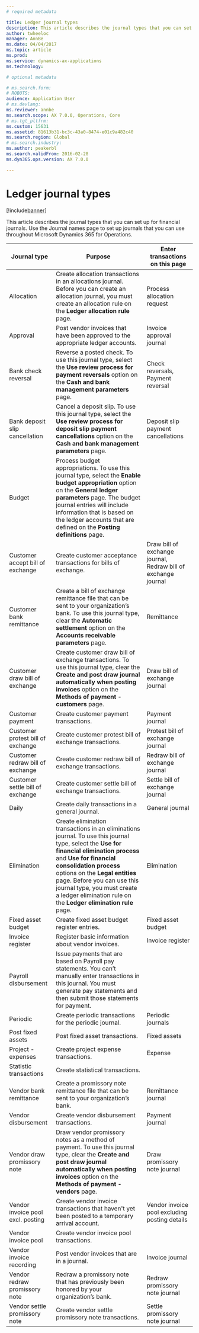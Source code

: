 ```yaml
---
# required metadata

title: Ledger journal types
description: This article describes the journal types that you can set up for financial journals. Use the Journal names page to set up journals that you can use throughout Microsoft Dynamics 365 for Operations.
author: twheeloc
manager: AnnBe
ms.date: 04/04/2017
ms.topic: article
ms.prod: 
ms.service: dynamics-ax-applications
ms.technology: 

# optional metadata

# ms.search.form: 
# ROBOTS: 
audience: Application User
# ms.devlang: 
ms.reviewer: annbe
ms.search.scope: AX 7.0.0, Operations, Core
# ms.tgt_pltfrm: 
ms.custom: 15631
ms.assetid: 81613b31-bc3c-43a0-8474-e01c9a482c40
ms.search.region: Global
# ms.search.industry: 
ms.author: peakerbl
ms.search.validFrom: 2016-02-28
ms.dyn365.ops.version: AX 7.0.0

---
```


# Ledger journal types

[!include[banner](../includes/banner.md)]


This article describes the journal types that you can set up for financial journals. Use the Journal names page to set up journals that you can use throughout Microsoft Dynamics 365 for Operations.

| Journal type                      | Purpose                                                                                                                                                                                                                                                                                                                                                     | Enter transactions on this page                                |
|-----------------------------------|-------------------------------------------------------------------------------------------------------------------------------------------------------------------------------------------------------------------------------------------------------------------------------------------------------------------------------------------------------------|----------------------------------------------------------------|
| Allocation                        | Create allocation transactions in an allocations journal. Before you can create an allocation journal, you must create an allocation rule on the **Ledger allocation rule** page.                                                                                                                                                                           | Process allocation request                                     |
| Approval                          | Post vendor invoices that have been approved to the appropriate ledger accounts.                                                                                                                                                                                                                                                                            | Invoice approval journal                                       |
| Bank check reversal               | Reverse a posted check. To use this journal type, select the **Use review process for payment reversals** option on the **Cash and bank management parameters** page.                                                                                                                                                                                       | Check reversals, Payment reversal                              |
| Bank deposit slip cancellation    | Cancel a deposit slip. To use this journal type, select the **Use review process for deposit slip payment cancellations** option on the **Cash and bank management parameters** page.                                                                                                                                                                       | Deposit slip payment cancellations                             |
| Budget                            | Process budget appropriations. To use this journal type, select the **Enable budget appropriation** option on the **General ledger parameters** page. The budget journal entries will include information that is based on the ledger accounts that are defined on the **Posting definitions** page.                                                        |                                                                |
| Customer accept bill of exchange  | Create customer acceptance transactions for bills of exchange.                                                                                                                                                                                                                                                                                              | Draw bill of exchange journal, Redraw bill of exchange journal |
| Customer bank remittance          | Create a bill of exchange remittance file that can be sent to your organization’s bank. To use this journal type, clear the **Automatic settlement** option on the **Accounts** **receivable parameters** page.                                                                                                                                             | Remittance                                                     |
| Customer draw bill of exchange    | Create customer draw bill of exchange transactions. To use this journal type, clear the **Create and post draw journal automatically when posting invoices** option on the **Methods of payment - customers** page.                                                                                                                                         | Draw bill of exchange journal                                  |
| Customer payment                  | Create customer payment transactions.                                                                                                                                                                                                                                                                                                                       | Payment journal                                                |
| Customer protest bill of exchange | Create customer protest bill of exchange transactions.                                                                                                                                                                                                                                                                                                      | Protest bill of exchange journal                               |
| Customer redraw bill of exchange  | Create customer redraw bill of exchange transactions.                                                                                                                                                                                                                                                                                                       | Redraw bill of exchange journal                                |
| Customer settle bill of exchange  | Create customer settle bill of exchange transactions.                                                                                                                                                                                                                                                                                                       | Settle bill of exchange journal                                |
| Daily                             | Create daily transactions in a general journal.                                                                                                                                                                                                                                                                                                             | General journal                                                |
| Elimination                       | Create elimination transactions in an eliminations journal. To use this journal type, select the **Use for financial elimination process** and **Use for financial consolidation process** options on the **Legal entities** page. Before you can use this journal type, you must create a ledger elimination rule on the **Ledger elimination rule** page. | Elimination                                                    |
| Fixed asset budget                | Create fixed asset budget register entries.                                                                                                                                                                                                                                                                                                                 | Fixed asset budget                                             |
| Invoice register                  | Register basic information about vendor invoices.                                                                                                                                                                                                                                                                                                           | Invoice register                                               |
| Payroll disbursement              | Issue payments that are based on Payroll pay statements. You can’t manually enter transactions in this journal. You must generate pay statements and then submit those statements for payment.                                                                                                                                                              |                                                                |
| Periodic                          | Create periodic transactions for the periodic journal.                                                                                                                                                                                                                                                                                                      | Periodic journals                                              |
| Post fixed assets                 | Post fixed asset transactions.                                                                                                                                                                                                                                                                                                                              | Fixed assets                                                   |
| Project - expenses                | Create project expense transactions.                                                                                                                                                                                                                                                                                                                        | Expense                                                        |
| Statistic transactions            | Create statistical transactions.                                                                                                                                                                                                                                                                                                                            |                                                                |
| Vendor bank remittance            | Create a promissory note remittance file that can be sent to your organization’s bank.                                                                                                                                                                                                                                                                      | Remittance journal                                             |
| Vendor disbursement               | Create vendor disbursement transactions.                                                                                                                                                                                                                                                                                                                    | Payment journal                                                |
| Vendor draw promissory note       | Draw vendor promissory notes as a method of payment. To use this journal type, clear the **Create and post draw journal automatically when posting invoices** option on the **Methods of payment - vendors** page.                                                                                                                                          | Draw promissory note journal                                   |
| Vendor invoice pool excl. posting | Create vendor invoice transactions that haven't yet been posted to a temporary arrival account.                                                                                                                                                                                                                                                             | Vendor invoice pool excluding posting details                  |
| Vendor invoice pool               | Create vendor invoice pool transactions.                                                                                                                                                                                                                                                                                                                    |                                                                |
| Vendor invoice recording          | Post vendor invoices that are in a journal.                                                                                                                                                                                                                                                                                                                 | Invoice journal                                                |
| Vendor redraw promissory note     | Redraw a promissory note that has previously been honored by your organization’s bank.                                                                                                                                                                                                                                                                      | Redraw promissory note journal                                 |
| Vendor settle promissory note     | Create vendor settle promissory note transactions.                                                                                                                                                                                                                                                                                                          | Settle promissory note journal                                 |





